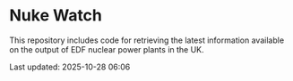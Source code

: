 # Nuke Watch

This repository includes code for retrieving the latest information available on the output of EDF nuclear power plants in the UK.

Last updated: 2025-10-28 06:06